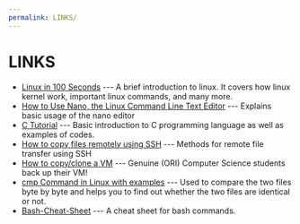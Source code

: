 ```yaml
---
permalink: LINKS/
---
```


# LINKS

* [Linux in 100 Seconds](https://www.youtube.com/watch?v=rrB13utjYV4) --- 
A brief introduction to linux. 
It covers how linux kernel work, important linux commands, and many more.
* [How to Use Nano, the Linux Command Line Text Editor](https://linuxize.com/post/how-to-use-nano-text-editor/) --- Explains basic usage of the nano editor
* [C Tutorial](https://www.w3schools.com/c/c_intro.php?external_link=true) --- Basic introduction to C programming language as well as examples of codes.
* [How to copy files remotely using SSH](https://www.simplified.guide/ssh/copy-file) --- Methods for remote file transfer using SSH
* [How to copy/clone a VM](https://forums.virtualbox.org/viewtopic.php?p=245067) --- Genuine (ORI) Computer Science students back up their VM!
* [cmp Command in Linux with examples](https://www.geeksforgeeks.org/cmp-command-in-linux-with-examples/) --- Used to compare the two files byte by byte and helps you to find out whether the two files are identical or not.
* [Bash-Cheat-Sheet](https://github.com/RehanSaeed/Bash-Cheat-Sheet) --- A cheat sheet for bash commands.
